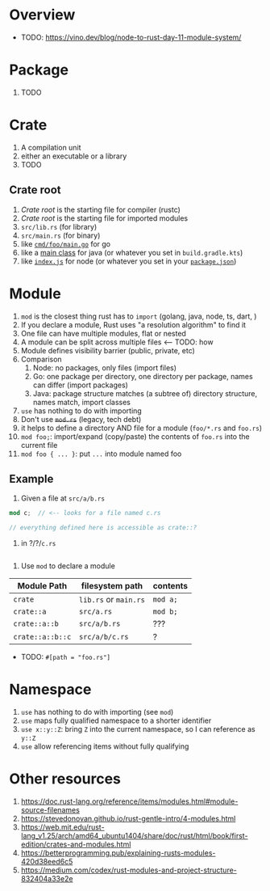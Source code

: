 # Overview
- TODO: https://vino.dev/blog/node-to-rust-day-11-module-system/

# Package
1. TODO


# Crate
1. A compilation unit
1. either an executable or a library
1. TODO


## Crate root
1. *Crate root* is the starting file for compiler (rustc)
1. *Crate root* is the starting file for imported modules
1. `src/lib.rs` (for library)
1. `src/main.rs` (for binary)
1. like [`cmd/foo/main.go`](https://github.com/golang-standards/project-layout#cmd) for go
1. like a [main class](https://docs.oracle.com/javase/tutorial/getStarted/application/index.html) for java (or whatever you set in `build.gradle.kts`)
1. like [`index.js`](https://docs.npmjs.com/cli/v8/configuring-npm/package-json#main) for node (or whatever you set in your [`package.json`](https://docs.npmjs.com/cli/v8/configuring-npm/package-json#main))


# Module
1. `mod` is the closest thing rust has to `import` (golang, java, node, ts, dart, )
1. If you declare a module, Rust uses "a resolution algorithm" to find it
1. One file can have multiple modules, flat or nested
1. A module can be split across multiple files <-- TODO: how
1. Module defines visibility barrier (public, private, etc)
1. Comparison
    1. Node: no packages, only files (import files)
    1. Go: one package per directory, one directory per package, names can differ (import packages)
    1. Java: package structure matches (a subtree of) directory structure, names match, import classes
1. `use` has nothing to do with importing
1. Don't use ~~`mod.rs`~~ (legacy, tech debt)
1. it helps to define a directory AND file for a module (`foo/*.rs` and `foo.rs`)
1. `mod foo;`: import/expand (copy/paste) the contents of `foo.rs` into the current file
1. `mod foo { ... }`: put `...` into module named foo


## Example
1. Given a file at `src/a/b.rs`
```rust
mod c;  // <-- looks for a file named c.rs

// everything defined here is accessible as crate::?
```
1. in ?/?/`c.rs`
```rust
```
1. Use `mod` to declare a module

|Module Path|filesystem path|contents|
|---|---|---|
|`crate`|`lib.rs` or `main.rs`|`mod a;`|
|`crate::a`|`src/a.rs`|`mod b;`|
|`crate::a::b`|`src/a/b.rs`|???|
|`crate::a::b::c`|`src/a/b/c.rs`|?|


- TODO: `#[path = "foo.rs"]`


# Namespace
1. `use` has nothing to do with importing (see `mod`)
1. `use` maps fully qualified namespace to a shorter identifier
1. `use x::y::Z`: bring `Z` into the current namespace, so I can reference as `y::Z`
1. `use` allow referencing items without fully qualifying


# Other resources
1. https://doc.rust-lang.org/reference/items/modules.html#module-source-filenames
1. https://stevedonovan.github.io/rust-gentle-intro/4-modules.html
1. https://web.mit.edu/rust-lang_v1.25/arch/amd64_ubuntu1404/share/doc/rust/html/book/first-edition/crates-and-modules.html
1. https://betterprogramming.pub/explaining-rusts-modules-420d38eed6c5
1. https://medium.com/codex/rust-modules-and-project-structure-832404a33e2e